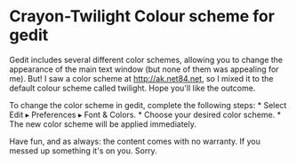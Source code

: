 Crayon-Twilight Colour scheme for gedit
=======================================

Gedit includes several different color schemes, allowing you to change the appearance of the main text window (but none of them was appealing for me). But! I saw a color scheme at http://ak.net84.net, so I mixed it to the default colour scheme called twilight. Hope you'll like the outcome.

To change the color scheme in gedit, complete the following steps:
	* Select Edit ▸ Preferences ▸ Font & Colors.
	* Choose your desired color scheme.
	* The new color scheme will be applied immediately.
 
Have fun, and as always: the content comes with no warranty. If you messed up something it's on you. Sorry.
